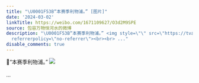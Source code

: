 ```yaml
---
title: "\U0001F53B“本赛季利物浦。” [图片]"
date: '2024-03-02'
linkTitle: https://weibo.com/1671109627/O3d2M9SPE
source: 包容万物恒河水的微博
description: "\U0001F53B“本赛季利物浦。” <img style=\"\" src=\"https://tvax4.sinaimg.cn/large/639b1bfbly1hnd5wu906mj20jg0jgafo.jpg\"
  referrerpolicy=\"no-referrer\"><br><br> ..."
disable_comments: true
---
```

🔻“本赛季利物浦。” <img style="" src="https://tvax4.sinaimg.cn/large/639b1bfbly1hnd5wu906mj20jg0jgafo.jpg" referrerpolicy="no-referrer"><br><br> ...